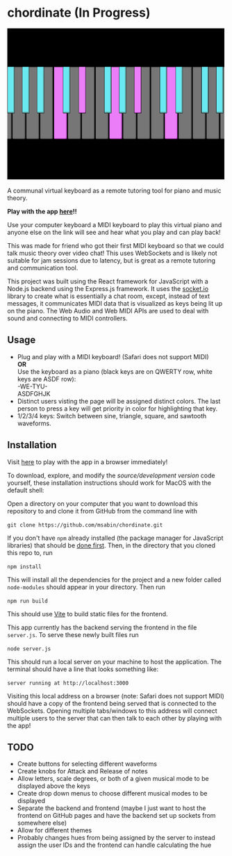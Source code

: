 # chordinate (In Progress)

<img src="/screencaps/chordinate-demo.png" width="500">

A communal virtual keyboard as a remote tutoring tool for piano and music theory.

**Play with the app [here](https://berry-shine-nightingale.glitch.me/)!!**

Use your computer keyboard a MIDI keyboard to play this virtual piano and anyone else on the link will see and hear what you play and can play back!

This was made for friend who got their first MIDI keyboard so that we could talk music theory over video chat!  This uses WebSockets and is likely not suitable for jam sessions due to latency, but is great as a remote tutoring and communication tool.

This project was built using the React framework for JavaScript with a Node.js backend using the Express.js framework.  It uses the [socket.io](https://socket.io/) library to create what is essentially a chat room, except, instead of text messages, it communicates MIDI data that is visualized as keys being lit up on the piano.  The Web Audio and Web MIDI APIs are used to deal with sound and connecting to MIDI controllers.


## Usage

- Plug and play with a MIDI keyboard! (Safari does not support MIDI)\
**OR**\
Use the keyboard as a piano (black keys are on QWERTY row, white keys are ASDF row):\
-WE-TYU-\
ASDFGHJK
- Distinct users visting the page will be assigned distinct colors.  The last person to press a key will get priority in color for highlighting that key.
- 1/2/3/4 keys: Switch between sine, triangle, square, and sawtooth waveforms.


## Installation
Visit [here](https://berry-shine-nightingale.glitch.me/) to play with the app in a browser immediately!

To download, explore, and modify the *source/development version* code yourself, these installation instructions should work for MacOS with the default shell:

Open a directory on your computer that you want to download this repository to and clone it from GitHub from the command line with

`git clone https://github.com/msabin/chordinate.git`

If you don't have `npm` already installed (the package manager for JavaScript libraries) that should be [done first](https://docs.npmjs.com/downloading-and-installing-node-js-and-npm).  Then, in the directory that you cloned this repo to, run

`npm install`

This will install all the dependencies for the project and a new folder called `node-modules` should appear in your directory.  Then run

`npm run build`

This should use [Vite](https://vitejs.dev/guide/) to build static files for the frontend.

This app currently has the backend serving the frontend in the file `server.js`.  To serve these newly built files run

`node server.js`

This should run a local server on your machine to host the application.  The terminal should have a line that looks something like:

`server running at http://localhost:3000`

Visiting this local address on a browser (note: Safari does not support MIDI) should have a copy of the frontend being served that is connected to the WebSockets.  Opening multiple tabs/windows to this address will connect multiple users to the server that can then talk to each other by playing with the app!

## TODO

- Create buttons for selecting different waveforms
- Create knobs for Attack and Release of notes
- Allow letters, scale degrees, or both of a given musical mode to be displayed above the keys
- Create drop down menus to choose different musical modes to be displayed
- Separate the backend and frontend (maybe I just want to host the frontend on GitHub pages and have the backend set up sockets from somewhere else)
- Allow for different themes
- Probably changes hues from being assigned by the server to instead assign the user IDs and the frontend can handle calculating the hue